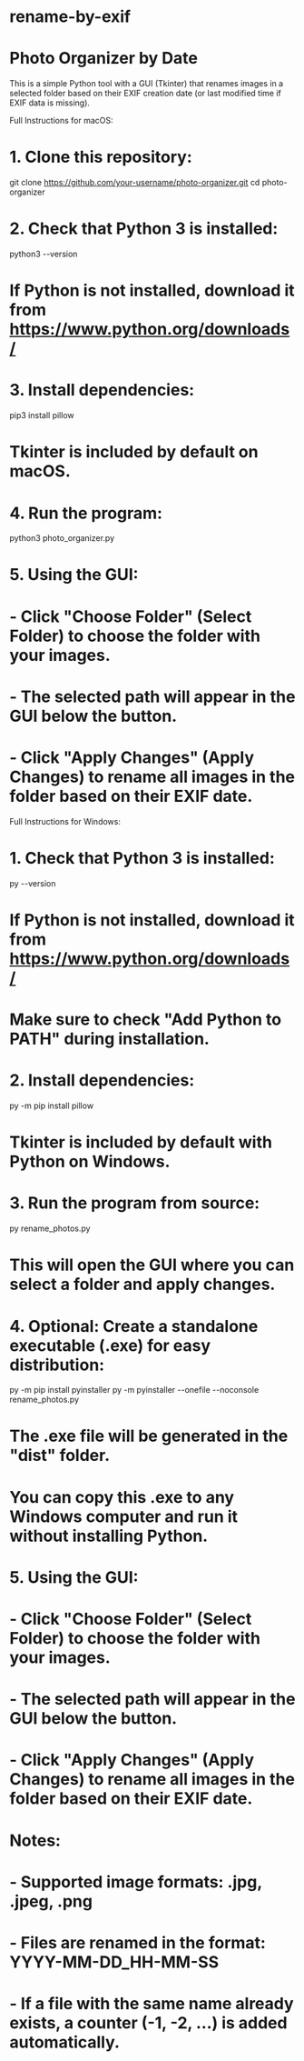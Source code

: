 # rename-by-exif
# Photo Organizer by Date

This is a simple Python tool with a GUI (Tkinter) that renames images in a selected folder based on their EXIF creation date (or last modified time if EXIF data is missing).

Full Instructions for macOS:

# 1. Clone this repository:
git clone https://github.com/your-username/photo-organizer.git
cd photo-organizer

# 2. Check that Python 3 is installed:
python3 --version
# If Python is not installed, download it from https://www.python.org/downloads/

# 3. Install dependencies:
pip3 install pillow
# Tkinter is included by default on macOS.

# 4. Run the program:
python3 photo_organizer.py

# 5. Using the GUI:
# - Click "Choose Folder" (Select Folder) to choose the folder with your images.
# - The selected path will appear in the GUI below the button.
# - Click "Apply Changes" (Apply Changes) to rename all images in the folder based on their EXIF date.

Full Instructions for Windows:

# 1. Check that Python 3 is installed:
py --version
# If Python is not installed, download it from https://www.python.org/downloads/
# Make sure to check "Add Python to PATH" during installation.

# 2. Install dependencies:
py -m pip install pillow
# Tkinter is included by default with Python on Windows.

# 3. Run the program from source:
py rename_photos.py
# This will open the GUI where you can select a folder and apply changes.

# 4. Optional: Create a standalone executable (.exe) for easy distribution:
py -m pip install pyinstaller
py -m pyinstaller --onefile --noconsole rename_photos.py
# The .exe file will be generated in the "dist" folder.
# You can copy this .exe to any Windows computer and run it without installing Python.

# 5. Using the GUI:
# - Click "Choose Folder" (Select Folder) to choose the folder with your images.
# - The selected path will appear in the GUI below the button.
# - Click "Apply Changes" (Apply Changes) to rename all images in the folder based on their EXIF date.

# Notes:
# - Supported image formats: .jpg, .jpeg, .png
# - Files are renamed in the format: YYYY-MM-DD_HH-MM-SS
# - If a file with the same name already exists, a counter (-1, -2, …) is added automatically.
